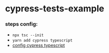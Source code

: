 # cypress-tests-example

### steps config:
- `npx tsc --init`
- `yarn add cypress typescript`
- [config cypress typescript](https://docs.cypress.io/guides/tooling/typescript-support)
